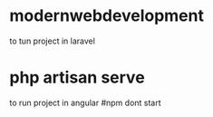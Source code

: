# modernwebdevelopment

to tun project in laravel
# php artisan serve


to run project in angular
#npm dont start
